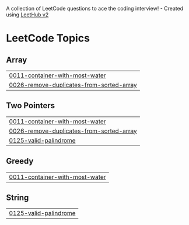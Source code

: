 A collection of LeetCode questions to ace the coding interview! - Created using [LeetHub v2](https://github.com/arunbhardwaj/LeetHub-2.0)
<!---LeetCode Topics Start-->
# LeetCode Topics
## Array
|  |
| ------- |
| [0011-container-with-most-water](https://github.com/Sudatta26/LeetCode-300-Problems-Solutions-Java/tree/master/0011-container-with-most-water) |
| [0026-remove-duplicates-from-sorted-array](https://github.com/Sudatta26/LeetCode-300-Problems-Solutions-Java/tree/master/0026-remove-duplicates-from-sorted-array) |
## Two Pointers
|  |
| ------- |
| [0011-container-with-most-water](https://github.com/Sudatta26/LeetCode-300-Problems-Solutions-Java/tree/master/0011-container-with-most-water) |
| [0026-remove-duplicates-from-sorted-array](https://github.com/Sudatta26/LeetCode-300-Problems-Solutions-Java/tree/master/0026-remove-duplicates-from-sorted-array) |
| [0125-valid-palindrome](https://github.com/Sudatta26/LeetCode-300-Problems-Solutions-Java/tree/master/0125-valid-palindrome) |
## Greedy
|  |
| ------- |
| [0011-container-with-most-water](https://github.com/Sudatta26/LeetCode-300-Problems-Solutions-Java/tree/master/0011-container-with-most-water) |
## String
|  |
| ------- |
| [0125-valid-palindrome](https://github.com/Sudatta26/LeetCode-300-Problems-Solutions-Java/tree/master/0125-valid-palindrome) |
<!---LeetCode Topics End-->